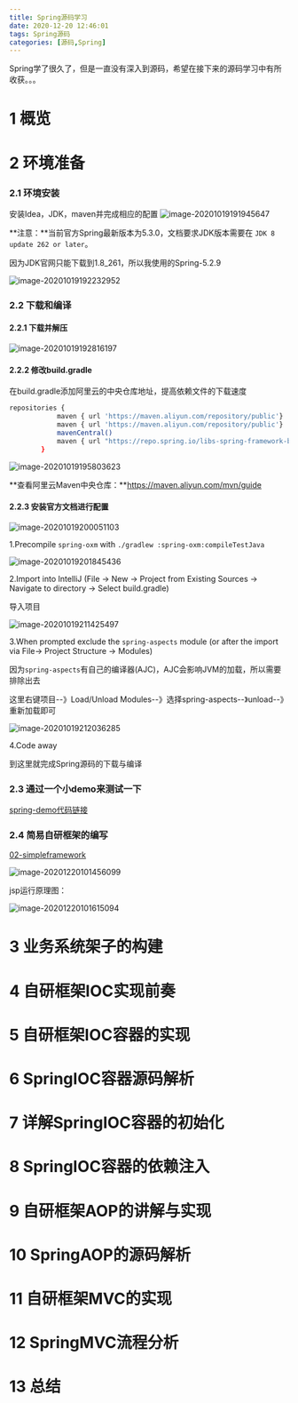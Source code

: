 ```yaml
---
title: Spring源码学习
date: 2020-12-20 12:46:01
tags: Spring源码
categories: [源码,Spring]
---
```


Spring学了很久了，但是一直没有深入到源码，希望在接下来的源码学习中有所收获。。。
<!--more-->

# 1 概览



# 2 环境准备

### 2.1 环境安装

安装Idea，JDK，maven并完成相应的配置
![image-20201019191945647](/images/2020101901.png)

**注意：**当前官方Spring最新版本为5.3.0，文档要求JDK版本需要在 `JDK 8 update 262 or later`。

因为JDK官网只能下载到1.8_261，所以我使用的Spring-5.2.9

![image-20201019192232952](/images/2020101902.png)



### 2.2 下载和编译

#### 2.2.1 下载并解压

![image-20201019192816197](/images/2020101903.png)

#### 2.2.2 修改build.gradle

在build.gradle添加阿里云的中央仓库地址，提高依赖文件的下载速度

```bash
repositories {
			maven { url 'https://maven.aliyun.com/repository/public'}
			maven { url 'https://maven.aliyun.com/repository/public'}
			mavenCentral()
			maven { url "https://repo.spring.io/libs-spring-framework-build" }
		}
```

![image-20201019195803623](/images/2020101904.png)

**查看阿里云Maven中央仓库：**https://maven.aliyun.com/mvn/guide



#### 2.2.3 安装官方文档进行配置

![image-20201019200051103](/images/2020101906.png)



1.Precompile `spring-oxm` with `./gradlew :spring-oxm:compileTestJava`

![image-20201019201845436](/images/2020101907.png)

2.Import into IntelliJ (File -> New -> Project from Existing Sources -> Navigate to directory -> Select build.gradle)

导入项目

![image-20201019211425497](/images/2020101908.png)

3.When prompted exclude the `spring-aspects` module (or after the import via File-> Project Structure -> Modules)

因为`spring-aspects`有自己的编译器(AJC)，AJC会影响JVM的加载，所以需要排除出去

这里右键项目--》Load/Unload Modules--》选择spring-aspects--》unload--》重新加载即可

![image-20201019212036285](/images/2020101909.png)

4.Code away

到这里就完成Spring源码的下载与编译

### 2.3 通过一个小demo来测试一下

[spring-demo代码链接](https://github.com/liuurick/spring-learning/tree/master/01-spring-framework-5.2.9.RELEASE/spring-demo)

### 2.4 简易自研框架的编写

[02-simpleframework](https://github.com/liuurick/spring-learning/tree/master/02-simpleframework)

![image-20201220101456099](/images/2020101910.png)

jsp运行原理图：

![image-20201220101615094](/images/2020101911.png)



# 3 业务系统架子的构建







# 4 自研框架IOC实现前奏



# 5 自研框架IOC容器的实现





# 6 SpringIOC容器源码解析



# 7 详解SpringIOC容器的初始化





# 8 SpringIOC容器的依赖注入



# 9 自研框架AOP的讲解与实现



# 10 SpringAOP的源码解析



# 11 自研框架MVC的实现



# 12 SpringMVC流程分析



# 13 总结

